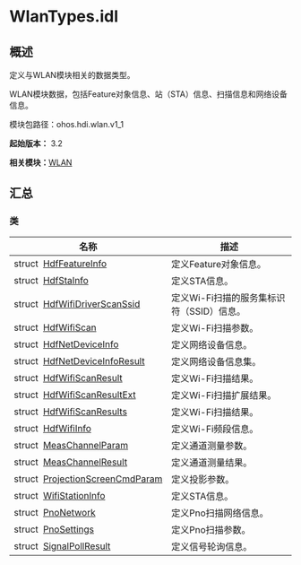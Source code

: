 # WlanTypes.idl


## 概述

定义与WLAN模块相关的数据类型。

WLAN模块数据，包括Feature对象信息、站（STA）信息、扫描信息和网络设备信息。

模块包路径：ohos.hdi.wlan.v1_1

**起始版本：** 3.2

**相关模块：**[WLAN](_w_l_a_n_v11.md)


## 汇总


### 类

| 名称 | 描述 | 
| -------- | -------- |
| struct&nbsp;&nbsp;[HdfFeatureInfo](_hdf_feature_info_v11.md) | 定义Feature对象信息。 | 
| struct&nbsp;&nbsp;[HdfStaInfo](_hdf_sta_info_v11.md) | 定义STA信息。 | 
| struct&nbsp;&nbsp;[HdfWifiDriverScanSsid](_hdf_wifi_driver_scan_ssid_v11.md) | 定义Wi-Fi扫描的服务集标识符（SSID）信息。 | 
| struct&nbsp;&nbsp;[HdfWifiScan](_hdf_wifi_scan_v11.md) | 定义Wi-Fi扫描参数。 | 
| struct&nbsp;&nbsp;[HdfNetDeviceInfo](_hdf_net_device_info_v11.md) | 定义网络设备信息。 | 
| struct&nbsp;&nbsp;[HdfNetDeviceInfoResult](_hdf_net_device_info_result_v11.md) | 定义网络设备信息集。 | 
| struct&nbsp;&nbsp;[HdfWifiScanResult](_hdf_wifi_scan_result_v11.md) | 定义Wi-Fi扫描结果。 | 
| struct&nbsp;&nbsp;[HdfWifiScanResultExt](_hdf_wifi_scan_result_ext_v11.md) | 定义Wi-Fi扫描扩展结果。 | 
| struct&nbsp;&nbsp;[HdfWifiScanResults](_hdf_wifi_scan_results_v11.md) | 定义Wi-Fi扫描结果。 | 
| struct&nbsp;&nbsp;[HdfWifiInfo](_hdf_wifi_info_v11.md) | 定义Wi-Fi频段信息。 | 
| struct&nbsp;&nbsp;[MeasChannelParam](_meas_channel_param_v11.md) | 定义通道测量参数。 | 
| struct&nbsp;&nbsp;[MeasChannelResult](_meas_channel_result_v11.md) | 定义通道测量结果。 | 
| struct&nbsp;&nbsp;[ProjectionScreenCmdParam](_projection_screen_cmd_param_v11.md) | 定义投影参数。 | 
| struct&nbsp;&nbsp;[WifiStationInfo](_wifi_station_info_v11.md) | 定义STA信息。 | 
| struct&nbsp;&nbsp;[PnoNetwork](_pno_network_v11.md) | 定义Pno扫描网络信息。 | 
| struct&nbsp;&nbsp;[PnoSettings](_pno_settings_v11.md) | 定义Pno扫描参数。 | 
| struct&nbsp;&nbsp;[SignalPollResult](_signal_poll_result_v11.md) | 定义信号轮询信息。 | 

